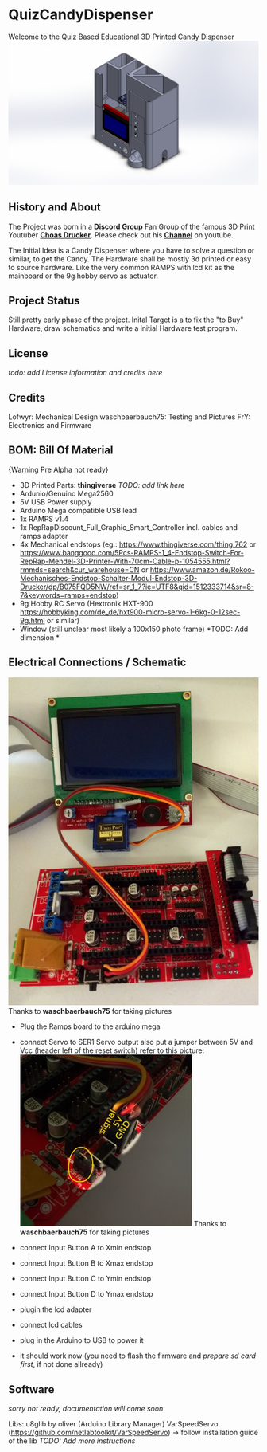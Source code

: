 QuizCandyDispenser
===================

Welcome to the Quiz Based Educational 3D Printed Candy Dispenser
![preview alt_text](https://raw.githubusercontent.com/FrYakaTKoP/QuizCandyDispenser/master/doc/preview.JPG)


History and About
-------------
The Project was born in a [**Discord Group**](https://discordapp.com/invite/KWpvRSs) Fan Group of the famous 3D Print Youtuber [**Choas Drucker**](https://www.youtube.com/user/ufgBishob).  Please check out his [**Channel**](https://www.youtube.com/user/ufgBishob) on youtube. 

The Initial Idea is a Candy Dispenser where you have to solve a question or similar, to get the Candy. The Hardware shall be mostly 3d printed or easy to source hardware. Like the very common RAMPS with lcd kit as the mainboard or the 9g hobby servo as actuator. 

Project Status
-----------

Still pretty early phase of the project.  Inital Target is a to fix the "to Buy" Hardware, draw schematics and write a initial Hardware test program.

License
----
*todo: add License information and credits here*

Credits
----
Lofwyr: Mechanical Design
waschbaerbauch75: Testing and Pictures
FrY:  Electronics and Firmware

BOM: Bill Of Material
-------------

{Warning Pre Alpha not ready}

- 3D Printed Parts:
**thingiverse** *TODO: add link here*
- Ardunio/Genuino Mega2560
- 5V USB Power supply
- Arduino Mega compatible USB lead
- 1x RAMPS v1.4 
- 1x RepRapDiscount_Full_Graphic_Smart_Controller
incl. cables and ramps adapter
- 4x Mechanical endstops (eg.: https://www.thingiverse.com/thing:762 or https://www.banggood.com/5Pcs-RAMPS-1_4-Endstop-Switch-For-RepRap-Mendel-3D-Printer-With-70cm-Cable-p-1054555.html?rmmds=search&cur_warehouse=CN or https://www.amazon.de/Rokoo-Mechanisches-Endstop-Schalter-Modul-Endstop-3D-Drucker/dp/B075FQD5NW/ref=sr_1_7?ie=UTF8&qid=1512333714&sr=8-7&keywords=ramps+endstop)
- 9g Hobby RC Servo (Hextronik HXT-900 https://hobbyking.com/de_de/hxt900-micro-servo-1-6kg-0-12sec-9g.html or similar)
- Window (still unclear most likely a 100x150 photo frame) *TODO: Add dimension *


Electrical Connections / Schematic
-------------

![electronics alt_text](https://raw.githubusercontent.com/FrYakaTKoP/QuizCandyDispenser/master/doc/electronics.jpg)
Thanks to **waschbaerbauch75** for taking pictures

- Plug the Ramps board to the arduino mega
- connect Servo to SER1 Servo output also put a jumper between 5V and Vcc (header left of the reset switch)
  refer to this picture:  
![servo_pin alt_text](https://raw.githubusercontent.com/FrYakaTKoP/QuizCandyDispenser/master/doc/servo_pin.png)
Thanks to **waschbaerbauch75** for taking pictures

- connect Input Button A to Xmin endstop
- connect Input Button B to Xmax endstop
- connect Input Button C to Ymin endstop
- connect Input Button D to Ymax endstop
- plugin the lcd adapter
- connect lcd cables
- plug in the Arduino to USB to power it
- it should work now (you need to flash the firmware and *prepare sd card first*, if not done allready)



Software
---

*sorry not ready, documentation will come soon*

Libs:
u8glib by oliver (Arduino Library Manager)
VarSpeedServo (https://github.com/netlabtoolkit/VarSpeedServo) -> follow installation guide of the lib *TODO: Add more instructions*


